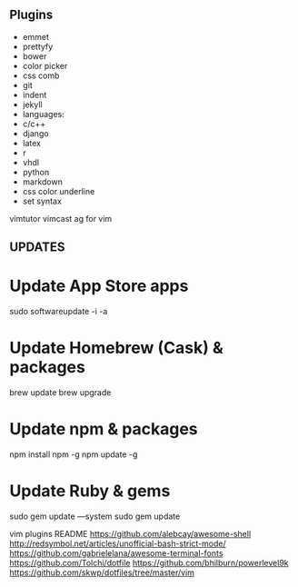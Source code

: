 ## Plugins
 - emmet
 - prettyfy
 - bower
 - color picker
 - css comb
 - git
 - indent
 - jekyll
 - languages:
  - c/c++
  - django
  - latex
  - r
  - vhdl
  - python
  - markdown
 - css color underline
 - set syntax

vimtutor
vimcast
ag for vim


## UPDATES

# Update App Store apps
sudo softwareupdate -i -a
# Update Homebrew (Cask) & packages
brew update
brew upgrade
# Update npm & packages
npm install npm -g
npm update -g
# Update Ruby & gems
sudo gem update —system
sudo gem update


vim plugins
README
https://github.com/alebcay/awesome-shell
http://redsymbol.net/articles/unofficial-bash-strict-mode/
https://github.com/gabrielelana/awesome-terminal-fonts
https://github.com/Tolchi/dotfile
https://github.com/bhilburn/powerlevel9k
https://github.com/skwp/dotfiles/tree/master/vim
